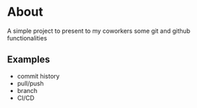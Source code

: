 # About

A simple project to present to my coworkers some git and github functionalities

## Examples

- commit history
- pull/push
- branch
- CI/CD
